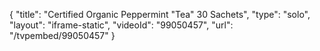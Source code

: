 {
    "title": "Certified Organic Peppermint \"Tea\"  30 Sachets",
    "type": "solo",
    "layout": "iframe-static",
    "videoId": "99050457",
    "url": "\/tvpembed\/99050457"
}